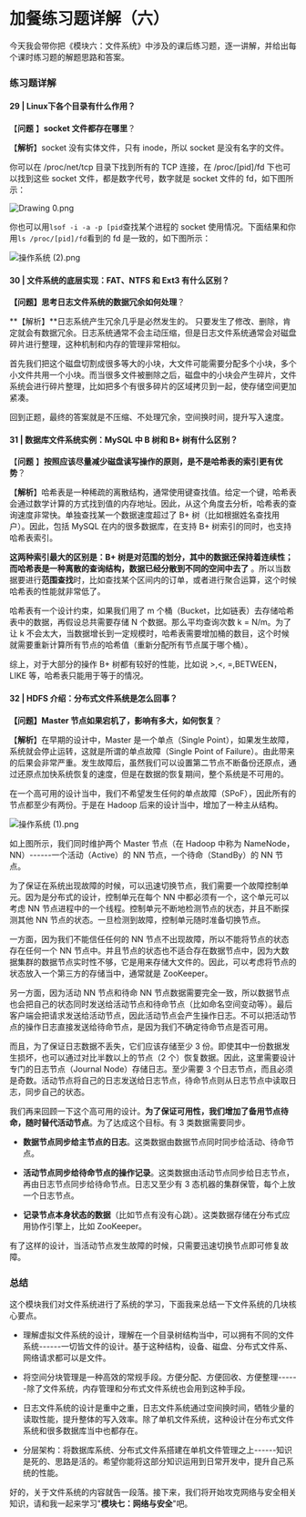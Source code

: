 # 加餐练习题详解（六）

今天我会带你把《模块六：文件系统》中涉及的课后练习题，逐一讲解，并给出每个课时练习题的解题思路和答案。

### 练习题详解

#### 29 \| Linux下各个目录有什么作用？

【**问题** 】**socket 文件都存在哪里**？

【**解析**】socket 没有实体文件，只有 inode，所以 socket 是没有名字的文件。

你可以在 /proc/net/tcp 目录下找到所有的 TCP 连接，在 /proc/\[pid\]/fd 下也可以找到这些 socket 文件，都是数字代号，数字就是 socket 文件的 fd，如下图所示：


<Image alt="Drawing 0.png" src="https://s0.lgstatic.com/i/image2/M01/04/C2/Cip5yF_1k1CAEQSEAAIEojLbG2I362.png"/> 


你也可以用`lsof -i -a -p [pid`查找某个进程的 socket 使用情况。下面结果和你用`ls /proc/[pid]/fd`看到的 fd 是一致的，如下图所示：


<Image alt="操作系统 (2).png" src="https://s0.lgstatic.com/i/image/M00/8C/DF/Ciqc1F_1k1iAfL9JAAUoAKqNqrU408.png"/> 


#### 30 \| 文件系统的底层实现：FAT、NTFS 和 Ext3 有什么区别？

**【问题】思考日志文件系统的数据冗余如何处理**？

\*\*【解析】\*\*日志系统产生冗余几乎是必然发生的。 只要发生了修改、删除，肯定就会有数据冗余。日志系统通常不会主动压缩，但是日志文件系统通常会对磁盘碎片进行整理，这种机制和内存的管理非常相似。

首先我们把这个磁盘切割成很多等大的小块，大文件可能需要分配多个小块，多个小文件共用一个小块。而当很多文件被删除之后，磁盘中的小块会产生碎片，文件系统会进行碎片整理，比如把多个有很多碎片的区域拷贝到一起，使存储空间更加紧凑。

回到正题，最终的答案就是不压缩、不处理冗余，空间换时间，提升写入速度。

#### 31 \| 数据库文件系统实例：MySQL 中 B 树和 B+ 树有什么区别？

【**问题** 】**按照应该尽量减少磁盘读写操作的原则，是不是哈希表的索引更有优势**？

【**解析**】哈希表是一种稀疏的离散结构，通常使用键查找值。给定一个键，哈希表会通过数学计算的方式找到值的内存地址。因此，从这个角度去分析，哈希表的查询速度非常快。单独查找某一个数据速度超过了 B+ 树（比如根据姓名查找用户）。因此，包括 MySQL 在内的很多数据库，在支持 B+ 树索引的同时，也支持哈希表索引。

**这两种索引最大的区别是：B+ 树是对范围的划分，其中的数据还保持着连续性；而哈希表是一种离散的查询结构，数据已经分散到不同的空间中去了** 。所以当数据要进行**范围查找**时，比如查找某个区间内的订单，或者进行聚合运算，这个时候哈希表的性能就非常低了。

哈希表有一个设计约束，如果我们用了 m 个桶（Bucket，比如链表）去存储哈希表中的数据，再假设总共需要存储 N 个数据。那么平均查询次数 k = N/m。为了让 k 不会太大，当数据增长到一定规模时，哈希表需要增加桶的数目，这个时候就需要重新计算所有节点的哈希值（重新分配所有节点属于哪个桶）。

综上，对于大部分的操作 B+ 树都有较好的性能，比如说 \>,\<, =,BETWEEN，LIKE 等，哈希表只能用于等于的情况。

#### 32 \| HDFS 介绍：分布式文件系统是怎么回事？

**【问题】Master 节点如果宕机了，影响有多大，如何恢复**？

【**解析**】在早期的设计中，Master 是一个单点（Single Point），如果发生故障，系统就会停止运转，这就是所谓的单点故障（Single Point of Failure）。由此带来的后果会非常严重。发生故障后，虽然我们可以设置第二节点不断备份还原点，通过还原点加快系统恢复的速度，但是在数据的恢复期间，整个系统是不可用的。

在一个高可用的设计当中，我们不希望发生任何的单点故障（SPoF），因此所有的节点都至少有两份。于是在 Hadoop 后来的设计当中，增加了一种主从结构。


<Image alt="操作系统 (1).png" src="https://s0.lgstatic.com/i/image/M00/8C/EB/CgqCHl_1k2eAEVJTAAE0WCtVV3o533.png"/> 


如上图所示，我们同时维护两个 Master 节点（在 Hadoop 中称为 NameNode，NN）------一个活动（Active）的 NN 节点，一个待命（StandBy）的 NN 节点。

为了保证在系统出现故障的时候，可以迅速切换节点，我们需要一个故障控制单元。因为是分布式的设计，控制单元在每个 NN 中都必须有一个，这个单元可以考虑 NN 节点进程中的一个线程。控制单元不断地检测节点的状态，并且不断探测其他 NN 节点的状态。一旦检测到故障，控制单元随时准备切换节点。

一方面，因为我们不能信任任何的 NN 节点不出现故障，所以不能将节点的状态存在任何一个 NN 节点中。并且节点的状态也不适合存在数据节点中，因为大数据集群的数据节点实时性不够，它是用来存储大文件的。因此，可以考虑将节点的状态放入一个第三方的存储当中，通常就是 ZooKeeper。

另一方面，因为活动 NN 节点和待命 NN 节点数据需要完全一致，所以数据节点也会把自己的状态同时发送给活动节点和待命节点（比如命名空间变动等）。最后客户端会把请求发送给活动节点，因此活动节点会产生操作日志。不可以把活动节点的操作日志直接发送给待命节点，是因为我们不确定待命节点是否可用。

而且，为了保证日志数据不丢失，它们应该存储至少 3 份。即使其中一份数据发生损坏，也可以通过对比半数以上的节点（2 个）恢复数据。因此，这里需要设计专门的日志节点（Journal Node）存储日志。至少需要 3 个日志节点，而且必须是奇数。活动节点将自己的日志发送给日志节点，待命节点则从日志节点中读取日志，同步自己的状态。

我们再来回顾一下这个高可用的设计。**为了保证可用性，我们增加了备用节点待命，随时替代活动节点**。为了达成这个目标。有 3 类数据需要同步。

* **数据节点同步给主节点的日志**。这类数据由数据节点同时同步给活动、待命节点。

* **活动节点同步给待命节点的操作记录**。这类数据由活动节点同步给日志节点，再由日志节点同步给待命节点。日志又至少有 3 态机器的集群保管，每个上放一个日志节点。

* **记录节点本身状态的数据**（比如节点有没有心跳）。这类数据存储在分布式应用协作引擎上，比如 ZooKeeper。

有了这样的设计，当活动节点发生故障的时候，只需要迅速切换节点即可修复故障。

### 总结

这个模块我们对文件系统进行了系统的学习，下面我来总结一下文件系统的几块核心要点。

* 理解虚拟文件系统的设计，理解在一个目录树结构当中，可以拥有不同的文件系统------一切皆文件的设计。基于这种结构，设备、磁盘、分布式文件系、网络请求都可以是文件。

* 将空间分块管理是一种高效的常规手段。方便分配、方便回收、方便整理------除了文件系统，内存管理和分布式文件系统也会用到这种手段。

* 日志文件系统的设计是重中之重，日志文件系统通过空间换时间，牺牲少量的读取性能，提升整体的写入效率。除了单机文件系统，这种设计在分布式文件系统和很多数据库当中也都存在。

* 分层架构：将数据库系统、分布式文件系搭建在单机文件管理之上------知识是死的、思路是活的。希望你能将这部分知识运用到日常开发中，提升自己系统的性能。

好的，关于文件系统的内容就告一段落。接下来，我们将开始攻克网络与安全相关知识，请和我一起来学习"**模块七：网络与安全**"吧。

